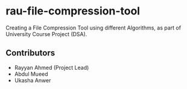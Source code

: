 # rau-file-compression-tool
Creating a File Compression Tool using different Algorithms, as part of University Course Project (DSA).



## Contributors



- Rayyan Ahmed (Project Lead)
- Abdul Mueed
- Ukasha Anwer

